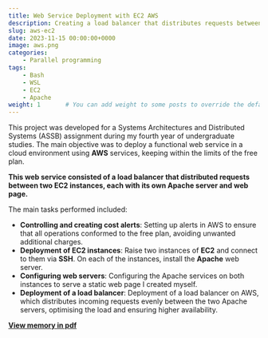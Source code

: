 ```yaml
---
title: Web Service Deployment with EC2 AWS
description: Creating a load balancer that distributes requests between two EC2 instances, each with its own Apache server and web page.
slug: aws-ec2
date: 2023-11-15 00:00:00+0000
image: aws.png
categories:
    - Parallel programming
tags:
    - Bash
    - WSL
    - EC2
    - Apache
weight: 1       # You can add weight to some posts to override the default sorting (date descending)
---
```


This project was developed for a Systems Architectures and Distributed Systems (ASSB) assignment during my fourth year of undergraduate studies. The main objective was to deploy a functional web service in a cloud environment using **AWS** services, keeping within the limits of the free plan.

**This web service consisted of a load balancer that distributed requests between two EC2 instances, each with its own Apache server and web page.**

The main tasks performed included:

- **Controlling and creating cost alerts**: Setting up alerts in AWS to ensure that all operations conformed to the free plan, avoiding unwanted additional charges.
- **Deployment of EC2 instances**: Raise two instances of **EC2** and connect to them via **SSH**. On each of the instances, install the **Apache** web server.
- **Configuring web servers**: Configuring the Apache services on both instances to serve a static web page I created myself.
- **Deployment of a load balancer**: Deployment of a load balancer on AWS, which distributes incoming requests evenly between the two Apache servers, optimising the load and ensuring higher availability.


[**View memory in pdf**](/aws-ec2.pdf)

